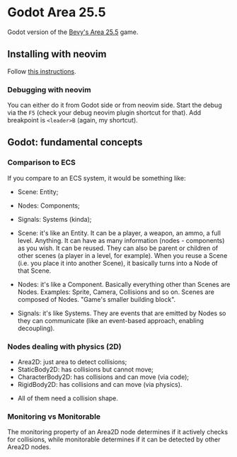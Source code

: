 # Godot Area 25.5

Godot version of the [Bevy's Area 25.5](https://github.com/Guilospanck/area-25-5) game.

## Installing with neovim

Follow [this instructions](https://www.reddit.com/r/neovim/comments/1c2bhcs/godotgdscript_in_neovim_with_lsp_and_debugging_in/).

### Debugging with neovim

You can either do it from Godot side or from neovim side. Start the debug via the `F5` (check your debug neovim plugin shortcut for that). Add breakpoint is `<leader>B` (again, my shortcut).


## Godot: fundamental concepts

### Comparison to ECS

If you compare to an ECS system, it would be something like:

- Scene: Entity;
- Nodes: Components;
- Signals: Systems (kinda);

- Scene: it's like an Entity. It can be a player, a weapon, an ammo, a full level. Anything. It can have as many information (nodes - components) as you wish. It can be reused. They can also be parent or children of other scenes (a player in a level, for example). When you reuse a Scene (i.e. you place it into another Scene), it basically turns into a Node of that Scene.

- Nodes: it's like a Component. Basically everything other than Scenes are Nodes. Examples: Sprite, Camera, Collisions and so on. Scenes are composed of Nodes. "Game's smaller building block".

- Signals: it's like Systems. They are events that are emitted by Nodes so they can communicate (like an event-based approach, enabling decoupling).

### Nodes dealing with physics (2D)

- Area2D: just area to detect collisions;
- StaticBody2D: has collisions but cannot move;
- CharacterBody2D: has collisions and can move (via code);
- RigidBody2D: has collisions and can move (via physics).

* All of them need a collision shape.

### Monitoring vs Monitorable

The monitoring property of an Area2D node determines if it actively checks for collisions, while monitorable determines if it can be detected by other Area2D nodes.

